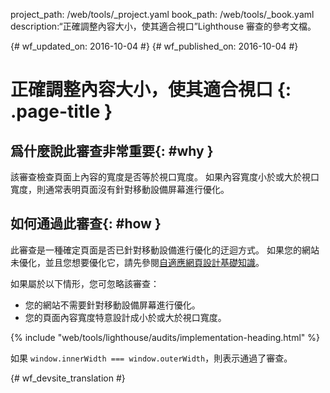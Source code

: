project_path: /web/tools/_project.yaml
book_path: /web/tools/_book.yaml
description:“正確調整內容大小，使其適合視口”Lighthouse 審查的參考文檔。

{# wf_updated_on: 2016-10-04 #}
{# wf_published_on: 2016-10-04 #}

# 正確調整內容大小，使其適合視口 {: .page-title }

## 爲什麼說此審查非常重要{: #why }

該審查檢查頁面上內容的寬度是否等於視口寬度。
如果內容寬度小於或大於視口寬度，則通常表明頁面沒有針對移動設備屏幕進行優化。



## 如何通過此審查{: #how }

此審查是一種確定頁面是否已針對移動設備進行優化的迂迴方式。
如果您的網站未優化，並且您想要優化它，請先參閱[自適應網頁設計基礎知識](/web/fundamentals/design-and-ux/responsive/)。



如果屬於以下情形，您可忽略該審查：

* 您的網站不需要針對移動設備屏幕進行優化。
* 您的頁面內容寬度特意設計成小於或大於視口寬度。


{% include "web/tools/lighthouse/audits/implementation-heading.html" %}

如果 `window.innerWidth === window.outerWidth`，則表示通過了審查。


{# wf_devsite_translation #}
